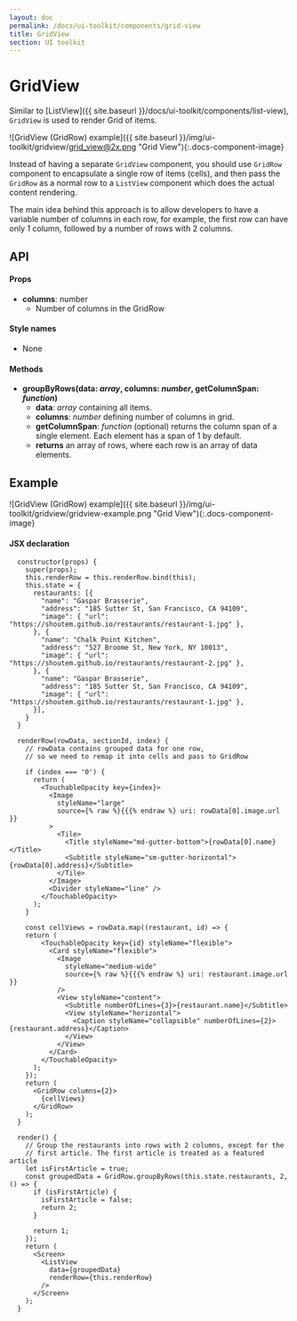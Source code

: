 ```yaml
---
layout: doc
permalink: /docs/ui-toolkit/components/grid-view
title: GridView
section: UI toolkit
---
```


# GridView

Similar to [ListView]({{ site.baseurl }}/docs/ui-toolkit/components/list-view), `GridView` is used to render Grid of items.  

![GridView (GridRow) example]({{ site.baseurl }}/img/ui-toolkit/gridview/grid_view@2x.png "Grid View"){:.docs-component-image}

Instead of having a separate `GridView` component, you should use `GridRow` component to encapsulate a single row of items (cells), and then pass the `GridRow` as a normal row to a `ListView` component which does the actual content rendering.  

The main idea behind this approach is to allow developers to have a variable number of columns in each row, for example, the first row can have only 1 column, followed by a number of rows with 2 columns.  

## API

#### Props

* **columns**: number  
  - Number of columns in the GridRow

#### Style names

* None

#### Methods

* **groupByRows(data: *array*, columns: *number*, getColumnSpan: *function*)**
  - **data**: *array* containing all items.
  - **columns**: *number* defining number of columns in grid.
  - **getColumnSpan**: *function* (optional) returns the column span of a single element. Each element has a span of 1 by default.
  - **returns** an array of rows, where each row is an array of data elements.
  
## Example

![GridView (GridRow) example]({{ site.baseurl }}/img/ui-toolkit/gridview/gridview-example.png "Grid View"){:.docs-component-image}


#### JSX declaration
```JSX
  constructor(props) {
    super(props);
    this.renderRow = this.renderRow.bind(this);
    this.state = {
      restaurants: [{
        "name": "Gaspar Brasserie",
        "address": "185 Sutter St, San Francisco, CA 94109",
        "image": { "url": "https://shoutem.github.io/restaurants/restaurant-1.jpg" },
      }, {
        "name": "Chalk Point Kitchen",
        "address": "527 Broome St, New York, NY 10013",
        "image": { "url": "https://shoutem.github.io/restaurants/restaurant-2.jpg" },
      }, {
        "name": "Gaspar Brasserie",
        "address": "185 Sutter St, San Francisco, CA 94109",
        "image": { "url": "https://shoutem.github.io/restaurants/restaurant-1.jpg" },
      }],
    }
  }

  renderRow(rowData, sectionId, index) {
    // rowData contains grouped data for one row, 
    // so we need to remap it into cells and pass to GridRow

    if (index === '0') {
      return (
        <TouchableOpacity key={index}>
          <Image
            styleName="large"
            source={% raw %}{{{% endraw %} uri: rowData[0].image.url }}
          >
            <Tile>
              <Title styleName="md-gutter-bottom">{rowData[0].name}</Title>
              <Subtitle styleName="sm-gutter-horizontal">{rowData[0].address}</Subtitle>
            </Tile>
          </Image>
          <Divider styleName="line" />
        </TouchableOpacity>
      );
    }

    const cellViews = rowData.map((restaurant, id) => {
    return (
        <TouchableOpacity key={id} styleName="flexible">
          <Card styleName="flexible">
            <Image
              styleName="medium-wide"
              source={% raw %}{{{% endraw %} uri: restaurant.image.url  }}
            />
            <View styleName="content">
              <Subtitle numberOfLines={3}>{restaurant.name}</Subtitle>
              <View styleName="horizontal">
                <Caption styleName="collapsible" numberOfLines={2}>{restaurant.address}</Caption>
              </View>
            </View>
          </Card>
        </TouchableOpacity>
      );
    });
    return (
      <GridRow columns={2}>
        {cellViews}
      </GridRow>
    );
  }

  render() {
    // Group the restaurants into rows with 2 columns, except for the
    // first article. The first article is treated as a featured article
    let isFirstArticle = true;
    const groupedData = GridRow.groupByRows(this.state.restaurants, 2, () => {
      if (isFirstArticle) {
        isFirstArticle = false;
        return 2;
      }

      return 1;
    });
    return (
      <Screen>
        <ListView
          data={groupedData}
          renderRow={this.renderRow}
        />
      </Screen>
    );
  }
```
